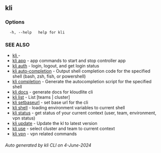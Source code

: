 ## kli





### Options

```
  -h, --help   help for kli

```

### SEE ALSO

* [kli ](kli_.md)  - 
* [kli app](kli_app.md)  - app commands to start and stop controller app
* [kli auth](kli_auth.md)  - login, logout, and get login status
* [kli auto-completion](kli_auto-completion.md)  - Output shell completion code for the specified shell (bash, zsh, fish, or powershell)
* [kli completion](kli_completion.md)  - Generate the autocompletion script for the specified shell
* [kli docs](kli_docs.md)  - generate docs for kloudlite cli
* [kli list](kli_list.md)  - List [teams | cluster]
* [kli setbaseurl](kli_setbaseurl.md)  - set base url for the cli
* [kli shell](kli_shell.md)  - loading environment variables to current shell
* [kli status](kli_status.md)  - get status of your current context (user, team, environment, vpn status)
* [kli update](kli_update.md)  - Update the kl to latest version
* [kli use](kli_use.md)  - select cluster and team to current context
* [kli vpn](kli_vpn.md)  - vpn related commands

###### Auto generated by kli CLI on 4-June-2024

